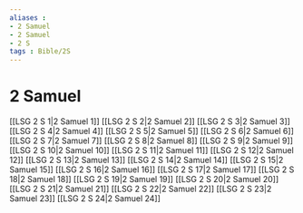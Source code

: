 ```yaml
---
aliases : 
- 2 Samuel
- 2 Samuel
- 2 S
tags : Bible/2S
---
```


# 2 Samuel

[[LSG 2 S 1|2 Samuel 1]]
[[LSG 2 S 2|2 Samuel 2]]
[[LSG 2 S 3|2 Samuel 3]]
[[LSG 2 S 4|2 Samuel 4]]
[[LSG 2 S 5|2 Samuel 5]]
[[LSG 2 S 6|2 Samuel 6]]
[[LSG 2 S 7|2 Samuel 7]]
[[LSG 2 S 8|2 Samuel 8]]
[[LSG 2 S 9|2 Samuel 9]]
[[LSG 2 S 10|2 Samuel 10]]
[[LSG 2 S 11|2 Samuel 11]]
[[LSG 2 S 12|2 Samuel 12]]
[[LSG 2 S 13|2 Samuel 13]]
[[LSG 2 S 14|2 Samuel 14]]
[[LSG 2 S 15|2 Samuel 15]]
[[LSG 2 S 16|2 Samuel 16]]
[[LSG 2 S 17|2 Samuel 17]]
[[LSG 2 S 18|2 Samuel 18]]
[[LSG 2 S 19|2 Samuel 19]]
[[LSG 2 S 20|2 Samuel 20]]
[[LSG 2 S 21|2 Samuel 21]]
[[LSG 2 S 22|2 Samuel 22]]
[[LSG 2 S 23|2 Samuel 23]]
[[LSG 2 S 24|2 Samuel 24]]
